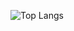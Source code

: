<!-- ![lmssieh's GitHub stats](https://github-readme-stats.vercel.app/api?username=lmssieh&count_private=true&show_icons=true) -->

![Top Langs](https://github-readme-stats.vercel.app/api/top-langs/?username=lmssieh&count_private=true&layout=compact)

